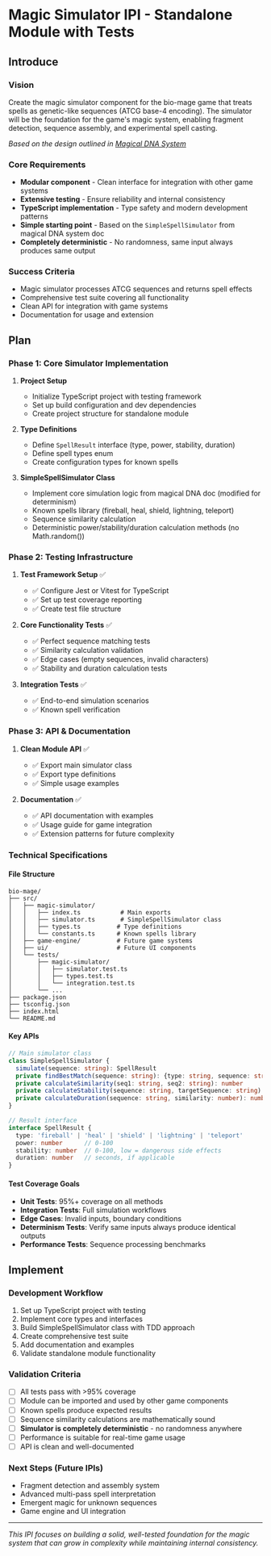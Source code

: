 # Magic Simulator IPI - Standalone Module with Tests

## Introduce

### Vision
Create the magic simulator component for the bio-mage game that treats spells as genetic-like sequences (ATCG base-4 encoding). The simulator will be the foundation for the game's magic system, enabling fragment detection, sequence assembly, and experimental spell casting.

*Based on the design outlined in [Magical DNA System](magical_dna_system.md)*

### Core Requirements
- **Modular component** - Clean interface for integration with other game systems
- **Extensive testing** - Ensure reliability and internal consistency 
- **TypeScript implementation** - Type safety and modern development patterns
- **Simple starting point** - Based on the `SimpleSpellSimulator` from magical DNA system doc
- **Completely deterministic** - No randomness, same input always produces same output

### Success Criteria
- Magic simulator processes ATCG sequences and returns spell effects
- Comprehensive test suite covering all functionality
- Clean API for integration with game systems
- Documentation for usage and extension

## Plan

### Phase 1: Core Simulator Implementation
1. **Project Setup**
   - Initialize TypeScript project with testing framework
   - Set up build configuration and dev dependencies
   - Create project structure for standalone module

2. **Type Definitions**
   - Define `SpellResult` interface (type, power, stability, duration)
   - Define spell types enum
   - Create configuration types for known spells

3. **SimpleSpellSimulator Class**
   - Implement core simulation logic from magical DNA doc (modified for determinism)
   - Known spells library (fireball, heal, shield, lightning, teleport)
   - Sequence similarity calculation
   - Deterministic power/stability/duration calculation methods (no Math.random())

### Phase 2: Testing Infrastructure
1. **Test Framework Setup** ✅
   - ✅ Configure Jest or Vitest for TypeScript
   - ✅ Set up test coverage reporting
   - ✅ Create test file structure

2. **Core Functionality Tests** ✅
   - ✅ Perfect sequence matching tests
   - ✅ Similarity calculation validation
   - ✅ Edge cases (empty sequences, invalid characters)
   - ✅ Stability and duration calculation tests

3. **Integration Tests** ✅
   - ✅ End-to-end simulation scenarios
   - ✅ Known spell verification

### Phase 3: API & Documentation
1. **Clean Module API** ✅
   - ✅ Export main simulator class
   - ✅ Export type definitions
   - ✅ Simple usage examples

2. **Documentation** ✅
   - ✅ API documentation with examples
   - ✅ Usage guide for game integration
   - ✅ Extension patterns for future complexity

### Technical Specifications

#### File Structure
```
bio-mage/
├── src/
│   ├── magic-simulator/
│   │   ├── index.ts           # Main exports
│   │   ├── simulator.ts       # SimpleSpellSimulator class
│   │   ├── types.ts          # Type definitions
│   │   └── constants.ts      # Known spells library
│   ├── game-engine/          # Future game systems
│   ├── ui/                   # Future UI components
│   └── tests/
│       ├── magic-simulator/
│       │   ├── simulator.test.ts
│       │   ├── types.test.ts
│       │   └── integration.test.ts
│       └── ...
├── package.json
├── tsconfig.json
├── index.html
└── README.md
```

#### Key APIs
```typescript
// Main simulator class
class SimpleSpellSimulator {
  simulate(sequence: string): SpellResult
  private findBestMatch(sequence: string): {type: string, sequence: string}
  private calculateSimilarity(seq1: string, seq2: string): number
  private calculateStability(sequence: string, targetSequence: string): number
  private calculateDuration(sequence: string, similarity: number): number
}

// Result interface
interface SpellResult {
  type: 'fireball' | 'heal' | 'shield' | 'lightning' | 'teleport'
  power: number      // 0-100
  stability: number  // 0-100, low = dangerous side effects  
  duration: number   // seconds, if applicable
}
```

#### Test Coverage Goals
- **Unit Tests**: 95%+ coverage on all methods
- **Integration Tests**: Full simulation workflows
- **Edge Cases**: Invalid inputs, boundary conditions
- **Determinism Tests**: Verify same inputs always produce identical outputs
- **Performance Tests**: Sequence processing benchmarks

## Implement

### Development Workflow
1. Set up TypeScript project with testing
2. Implement core types and interfaces
3. Build SimpleSpellSimulator class with TDD approach
4. Create comprehensive test suite
5. Add documentation and examples
6. Validate standalone module functionality

### Validation Criteria
- [ ] All tests pass with >95% coverage
- [ ] Module can be imported and used by other game components
- [ ] Known spells produce expected results
- [ ] Sequence similarity calculations are mathematically sound
- [ ] **Simulator is completely deterministic** - no randomness anywhere
- [ ] Performance is suitable for real-time game usage
- [ ] API is clean and well-documented

### Next Steps (Future IPIs)
- Fragment detection and assembly system
- Advanced multi-pass spell interpretation
- Emergent magic for unknown sequences
- Game engine and UI integration

---

*This IPI focuses on building a solid, well-tested foundation for the magic system that can grow in complexity while maintaining internal consistency.*
